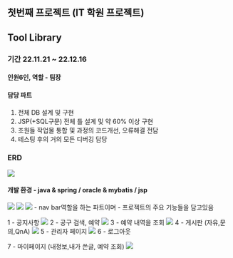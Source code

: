 ## 첫번째 프로젝트 (IT 학원 프로젝트)
## Tool Library
 
### 기간 22.11.21 ~ 22.12.16 
#### 인원6인, 역할 - 팀장 
#### 담당 파트
1. 전체 DB 설계 및 구현 
2. JSP(+SQL구문) 전체 틀 설계 및 약 60% 이상 구현 
3. 조원들 작업물 통합 및 과정의 코드개선, 오류해결 전담  
4. 테스팅 후의 거의 모든 디버깅 담당

### ERD 
<img src="/picture/ERD.jpg">

#### 개발 환경 - java & spring / oracle & mybatis / jsp 
<img src="/picture/main1.jpg">
<img src="/picture/main3.jpg">
<img src="/picture/main2.jpg">
- nav bar역할을 하는 파트이며
- 프로젝트의 주요 기능들을 담고있음

1 - 공지사항
<img src="/picture/function2.jpg">
2 - 공구 검색, 예약 
<img src="/picture/function3.jpg">
3 - 예약 내역을 조회
<img src="/picture/function4.jpg">
4 - 게시판 
(자유,문의,QnA) 
<img src="/picture/function5.jpg">
5 - 관리자 페이지
<img src="/picture/function6.jpg">
6 - 로그아웃

7 - 마이페이지
 (내정보,내가 쓴글, 예약 조회)
<img src="/picture/function7.jpg">
